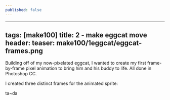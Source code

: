 ```yaml
---
published: false
---
```

---
tags: [make100]
title: 2 - make eggcat move
header:
  teaser: make100/1eggcat/eggcat-frames.png
---

Building off of my now-pixelated eggcat, I wanted to create my first frame-by-frame pixel animation to bring him and his buddy to life.  All done in Photoshop CC.

I created three distinct frames for the animated sprite:
<img src="{{ site.url }}{{ site.baseurl }}/images/make100/1eggcat/eggcat-frames.png" alt="">

ta~da
<img src="{{ site.url }}{{ site.baseurl }}/images/make100/1eggcat/eggcat-fin-large.gif" alt="">